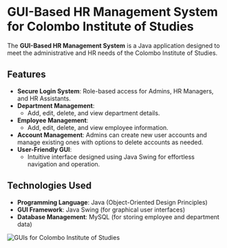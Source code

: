
# GUI-Based HR Management System for Colombo Institute of Studies
The **GUI-Based HR Management System** is a Java application designed to meet the administrative and HR needs of the Colombo Institute of Studies. 
## Features

- **Secure Login System**: Role-based access for Admins, HR Managers, and HR Assistants.
- **Department Management**:
  - Add, edit, delete, and view department details.
- **Employee Management**:
  - Add, edit, delete, and view employee information.
- **Account Management**: Admins can create new user accounts and manage existing ones with options to delete accounts as needed.
- **User-Friendly GUI**:
  - Intuitive interface designed using Java Swing for effortless navigation and operation.


## Technologies Used
- **Programming Language**: Java (Object-Oriented Design Principles)
- **GUI Framework**: Java Swing (for graphical user interfaces)
- **Database Management**: MySQL (for storing employee and department data)

![GUIs for Colombo Institute of Studies](https://github.com/user-attachments/assets/f3d87258-39ff-4d43-b629-20153b12b23a)


